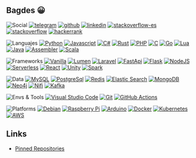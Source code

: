 ## Bagdes 😀

![Social](https://img.shields.io/badge/-Social%20links-24292E)
[![telegram](https://img.shields.io/badge/Telegram-@uselessscat-2CA5E0?logo=telegram&labelColor=24292E)](https://www.t.me/uselessscat)
[![github](https://img.shields.io/badge/Github-uselessscat-181717?logo=github&labelColor=24292E)](https://github.com/uselessscat)
[![linkedin](https://img.shields.io/badge/LinkedIn-ariecb-0077B5?logo=linkedin&labelColor=24292E&logoColor=0077B5)](https://www.linkedin.com/in/ariecb/)
[![stackoverflow-es](https://img.shields.io/badge/StackOverflow%20ES-uselessscat-FE7A16?logo=stackoverflow&labelColor=24292E)](https://es.stackoverflow.com/users/4617/uselessscat)
[![stackoverflow](https://img.shields.io/badge/StackOverflow-uselessscat-FE7A16?logo=stackoverflow&labelColor=24292E)](https://stackoverflow.com/users/6658955/uselessscat)
[![hackerrank](https://img.shields.io/badge/HackerRank-UselesssCat-2EC866?logo=hackerrank&labelColor=24292E)](https://www.hackerrank.com/UselesssCat)

![Languajes](https://img.shields.io/badge/-Languages-24292E)
[![Python](https://img.shields.io/badge/dynamic/json?label=Python&labelColor=24292E&logo=python&color=3776AB&suffix=%20Repos&query=$.total_count&url=https://api.github.com/search/repositories?q=user:uselessscat%2Btopic:python)](https://github.com/search?q=user:uselessscat%20topic:python)
[![Javascript](https://img.shields.io/badge/dynamic/json?label=Javascript&labelColor=24292E&logo=javascript&color=F7DF1E&suffix=%20Repos&query=$.total_count&url=https://api.github.com/search/repositories?q=user:uselessscat%2Btopic:javascript)](https://github.com/search?q=user:uselessscat%20topic:javascript)
[![C#](https://img.shields.io/badge/dynamic/json?label=C%23&labelColor=24292E&logo=c-sharp&color=239120&suffix=%20Repos&query=$.total_count&url=https://api.github.com/search/repositories?q=user:uselessscat%2Btopic:csharp)](https://github.com/search?q=user:uselessscat%20topic:csharp)
[![Rust](https://img.shields.io/badge/dynamic/json?label=Rust&labelColor=24292E&logo=rust&color=111&suffix=%20Repos&query=$.total_count&url=https://api.github.com/search/repositories?q=user:uselessscat%2Btopic:rust)](https://github.com/search?q=user:uselessscat%20topic:rust)
[![PHP](https://img.shields.io/badge/dynamic/json?label=PHP&labelColor=24292E&logo=php&color=777BB4&suffix=%20Repos&query=$.total_count&url=https://api.github.com/search/repositories?q=user:uselessscat%2Btopic:php)](https://github.com/search?q=user:uselessscat%20topic:php)
[![C](https://img.shields.io/badge/dynamic/json?label=C&labelColor=24292E&logo=c&color=A8B9CC&suffix=%20Repos&query=$.total_count&url=https://api.github.com/search/repositories?q=user:uselessscat%2Btopic:c)](https://github.com/search?q=user:uselessscat%20topic:c)
[![Go](https://img.shields.io/badge/dynamic/json?label=Go&labelColor=24292E&logo=go&color=00ADD8&suffix=%20Repos&query=$.total_count&url=https://api.github.com/search/repositories?q=user:uselessscat%2Btopic:go)](https://github.com/search?q=user:uselessscat%20topic:go)
[![Lua](https://img.shields.io/badge/dynamic/json?label=Lua&labelColor=24292E&logo=lua&color=2C2D72&suffix=%20Repos&query=$.total_count&url=https://api.github.com/search/repositories?q=user:uselessscat%2Btopic:lua)](https://github.com/search?q=user:uselessscat%20topic:lua)
[![Java](https://img.shields.io/badge/dynamic/json?label=Java&labelColor=24292E&logo=java&color=007396&suffix=%20Repos&query=$.total_count&url=https://api.github.com/search/repositories?q=user:uselessscat%2Btopic:java)](https://github.com/search?q=user:uselessscat%20topic:java)
[![Assembler](https://img.shields.io/badge/dynamic/json?label=Assembler&labelColor=24292E&logo=cog&color=777&suffix=%20Repos&query=$.total_count&url=https://api.github.com/search/repositories?q=user:uselessscat%2Btopic:assembler)](https://github.com/search?q=user:uselessscat%20topic:assembler)
[![Scala](https://img.shields.io/badge/dynamic/json?label=Scala&labelColor=24292E&logo=scala&color=DC322F&logoColor=DC322F&suffix=%20Repos&query=$.total_count&url=https://api.github.com/search/repositories?q=user:uselessscat%2Btopic:scala)](https://github.com/search?q=user:uselessscat%20topic:scala)

![Frameworks](https://img.shields.io/badge/-Frameworks-24292E)
[![Vanilla](https://img.shields.io/badge/dynamic/json?label=Vanilla&labelColor=24292E&color=green&suffix=%20Repos&query=$.total_count&url=https://api.github.com/search/repositories?q=user:uselessscat%2Btopic:vanilla)](https://github.com/search?q=user:uselessscat%20topic:vanilla)
[![Lumen](https://img.shields.io/badge/dynamic/json?label=Lumen&labelColor=24292E&logo=lumen&color=E74430&suffix=%20Repos&query=$.total_count&url=https://api.github.com/search/repositories?q=user:uselessscat%2Btopic:lumen)](https://github.com/search?q=user:uselessscat%20topic:lumen)
[![Laravel](https://img.shields.io/badge/dynamic/json?label=Laravel&labelColor=24292E&logo=laravel&color=FF2D20&suffix=%20Repos&query=$.total_count&url=https://api.github.com/search/repositories?q=user:uselessscat%2Btopic:laravel)](https://github.com/search?q=user:uselessscat%20topic:laravel)
[![FastApi](https://img.shields.io/badge/dynamic/json?label=FastApi&labelColor=24292E&logo=fastapi&color=009688&suffix=%20Repos&query=$.total_count&url=https://api.github.com/search/repositories?q=user:uselessscat%2Btopic:fastapi)](https://github.com/search?q=user:uselessscat%20topic:fastapi)
[![Flask](https://img.shields.io/badge/dynamic/json?label=Flask&labelColor=24292E&logo=flask&color=111&suffix=%20Repos&query=$.total_count&url=https://api.github.com/search/repositories?q=user:uselessscat%2Btopic:flask)](https://github.com/search?q=user:uselessscat%20topic:flask)
[![NodeJS](https://img.shields.io/badge/dynamic/json?label=Node%20js&labelColor=24292E&logo=node.js&color=339933&suffix=%20Repos&query=$.total_count&url=https://api.github.com/search/repositories?q=user:uselessscat%2Btopic:nodejs)](https://github.com/search?q=user:uselessscat%20topic:nodejs)
[![Serverless](https://img.shields.io/badge/dynamic/json?label=Serverless&labelColor=24292E&logo=serverless&color=FD5750&suffix=%20Repos&query=$.total_count&url=https://api.github.com/search/repositories?q=user:uselessscat%2Btopic:serverless)](https://github.com/search?q=user:uselessscat%20topic:serverless)
[![React](https://img.shields.io/badge/dynamic/json?label=React&labelColor=24292E&logo=react&color=61DAFB&suffix=%20Repos&query=$.total_count&url=https://api.github.com/search/repositories?q=user:uselessscat%2Btopic:react)](https://github.com/search?q=user:uselessscat%20topic:react)
[![Unity](https://img.shields.io/badge/dynamic/json?label=Unity&labelColor=24292E&logo=unity&color=111&suffix=%20Repos&query=$.total_count&url=https://api.github.com/search/repositories?q=user:uselessscat%2Btopic:unity)](https://github.com/search?q=user:uselessscat%20topic:unity)
[![Spark](https://img.shields.io/badge/dynamic/json?label=Spark&labelColor=24292E&color=DB5925&suffix=%20Repos&query=$.total_count&url=https://api.github.com/search/repositories?q=user:uselessscat%2Btopic:spark)](https://github.com/search?q=user:uselessscat%20topic:spark)

![Data](https://img.shields.io/badge/-Data-24292E)
[![MySQL](https://img.shields.io/badge/dynamic/json?label=MySQL&labelColor=24292E&logo=mysql&color=4479A1&suffix=%20Repos&query=$.total_count&url=https://api.github.com/search/repositories?q=user:uselessscat%2Btopic:mysql)](https://github.com/search?q=user:uselessscat%20topic:mysql)
[![PostgreSql](https://img.shields.io/badge/dynamic/json?label=PostgreSql&labelColor=24292E&logo=postgresql&logoColor=336791&color=336791&suffix=%20Repos&query=$.total_count&url=https://api.github.com/search/repositories?q=user:uselessscat%2Btopic:postgresql)](https://github.com/search?q=user:uselessscat%20topic:postgresql)
[![Redis](https://img.shields.io/badge/dynamic/json?label=Redis&labelColor=24292E&logo=redis&color=DC382D&suffix=%20Repos&query=$.total_count&url=https://api.github.com/search/repositories?q=user:uselessscat%2Btopic:redis)](https://github.com/search?q=user:uselessscat%20topic:redis)
[![Elastic Search](https://img.shields.io/badge/dynamic/json?label=Elastic%20Search&labelColor=24292E&logo=elasticsearch&color=005571&suffix=%20Repos&query=$.total_count&url=https://api.github.com/search/repositories?q=user:uselessscat%2Btopic:elasticsearch)](https://github.com/search?q=user:uselessscat%20topic:elasticsearch)
[![MongoDB](https://img.shields.io/badge/dynamic/json?label=MongoDB&labelColor=24292E&logo=mongodb&color=47A248&suffix=%20Repos&query=$.total_count&url=https://api.github.com/search/repositories?q=user:uselessscat%2Btopic:mongodb)](https://github.com/search?q=user:uselessscat%20topic:mongodb)
[![Neo4j](https://img.shields.io/badge/dynamic/json?label=Neo4j&labelColor=24292E&logo=neo4j&color=008CC1&suffix=%20Repos&query=$.total_count&url=https://api.github.com/search/repositories?q=user:uselessscat%2Btopic:neo4j)](https://github.com/search?q=user:uselessscat%20topic:neo4j)
[![Nifi](https://img.shields.io/badge/dynamic/json?label=Nifi&labelColor=24292E&color=728e9b&suffix=%20Repos&query=$.total_count&url=https://api.github.com/search/repositories?q=user:uselessscat%2Btopic:nifi)](https://github.com/search?q=user:uselessscat%20topic:nifi)
[![Kafka](https://img.shields.io/badge/dynamic/json?label=Kafka&labelColor=24292E&logo=apache-kafka&color=111&suffix=%20Repos&query=$.total_count&url=https://api.github.com/search/repositories?q=user:uselessscat%2Btopic:kafka)](https://github.com/search?q=user:uselessscat%20topic:kafka)

![Envs & Tools](https://img.shields.io/badge/-Envs%20&%20Tools-24292E)
[![Visual Studio Code](https://img.shields.io/badge/dynamic/json?label=Visual%20Studio%20Code&labelColor=24292E&logo=visual-studio-code&logoColor=007ACC&color=007ACC&suffix=%20Repos&query=$.total_count&url=https://api.github.com/search/repositories?q=user:uselessscat%2Btopic:vscode)](https://github.com/search?q=user:uselessscat%20topic:vscode)
[![Git](https://img.shields.io/badge/dynamic/json?label=Git&labelColor=24292E&logo=git&color=F05032&suffix=%20Repos&query=$.total_count&url=https://api.github.com/search/repositories?q=user:uselessscat)](https://github.com/search?q=user:uselessscat)
[![GitHub Actions](https://img.shields.io/badge/dynamic/json?label=GitHub%20Actions&labelColor=24292E&logo=github-actions&color=2088FF&suffix=%20Repos&query=$.total_count&url=https://api.github.com/search/repositories?q=user:uselessscat%2Btopic:githubactions)](https://github.com/search?q=user:uselessscat%20topic:githubactions)

![Platforms](https://img.shields.io/badge/-Platforms-24292E)
[![Debian](https://img.shields.io/badge/dynamic/json?label=Debian&labelColor=24292E&logo=debian&logoColor=A81D33&color=A81D33&suffix=%20Repos&query=$.total_count&url=https://api.github.com/search/repositories?q=user:uselessscat%2Btopic:debian)](https://github.com/search?q=user:uselessscat%20topic:debian)
[![Raspberry Pi](https://img.shields.io/badge/dynamic/json?label=Raspberry%20Pi&labelColor=24292E&logo=raspberry-pi&logoColor=C51A4A&color=C51A4A&suffix=%20Repos&query=$.total_count&url=https://api.github.com/search/repositories?q=user:uselessscat%2Btopic:raspberrypi)](https://github.com/search?q=user:uselessscat%20topic:raspberrypi)
[![Arduino](https://img.shields.io/badge/dynamic/json?label=Arduino&labelColor=24292E&logo=arduino&color=00979D&suffix=%20Repos&query=$.total_count&url=https://api.github.com/search/repositories?q=user:uselessscat%2Btopic:arduino)](https://github.com/search?q=user:uselessscat%20topic:arduino)
[![Docker](https://img.shields.io/badge/dynamic/json?label=Docker&labelColor=24292E&logo=docker&color=2496ED&suffix=%20Repos&query=$.total_count&url=https://api.github.com/search/repositories?q=user:uselessscat%2Btopic:docker)](https://github.com/search?q=user:uselessscat%20topic:docker)
[![Kubernetes](https://img.shields.io/badge/dynamic/json?label=Kubernetes&labelColor=24292E&logo=kubernetes&color=326CE5&suffix=%20Repos&query=$.total_count&url=https://api.github.com/search/repositories?q=user:uselessscat%2Btopic:kubernetes)](https://github.com/search?q=user:uselessscat%20topic:kubernetes)
[![AWS](https://img.shields.io/badge/dynamic/json?label=AWS&labelColor=24292E&logo=amazon-aws&color=232F3E&suffix=%20Repos&query=$.total_count&url=https://api.github.com/search/repositories?q=user:uselessscat%2Btopic:aws)](https://github.com/search?q=user:uselessscat%20topic:aws)

## Links

- [Pinned Repositories](https://github.com/search?q=user:uselessscat%20topic:pinned)
